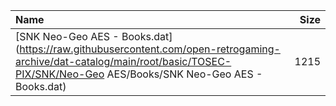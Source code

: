 |Name|Size|
|:---|---:|
|[SNK Neo-Geo AES - Books.dat](https://raw.githubusercontent.com/open-retrogaming-archive/dat-catalog/main/root/basic/TOSEC-PIX/SNK/Neo-Geo AES/Books/SNK Neo-Geo AES - Books.dat)|1215|
